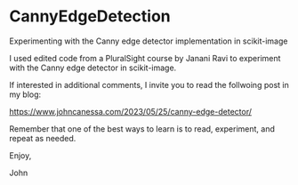 # CannyEdgeDetection
Experimenting with the Canny edge detector implementation in scikit-image

I used edited code from a PluralSight course by Janani Ravi to experiment
with the Canny edge detector in scikit-image.

If interested in additional comments, I invite you to read the follwoing
post in my blog:

https://www.johncanessa.com/2023/05/25/canny-edge-detector/

Remember that one of the best ways to learn is to read, experiment, and
repeat as needed.

Enjoy,

John
